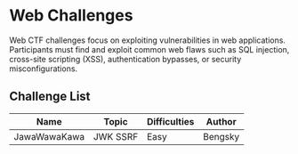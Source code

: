 # Web Challenges

Web CTF challenges focus on exploiting vulnerabilities in web applications. Participants must find and exploit common web flaws such as SQL injection, cross-site scripting (XSS), authentication bypasses, or security misconfigurations.

## Challenge List

| Name   | Topic           | Difficulties | Author |
|--------|-----------------|--------------|--------|
| JawaWawaKawa | JWK SSRF         | Easy | Bengsky |
